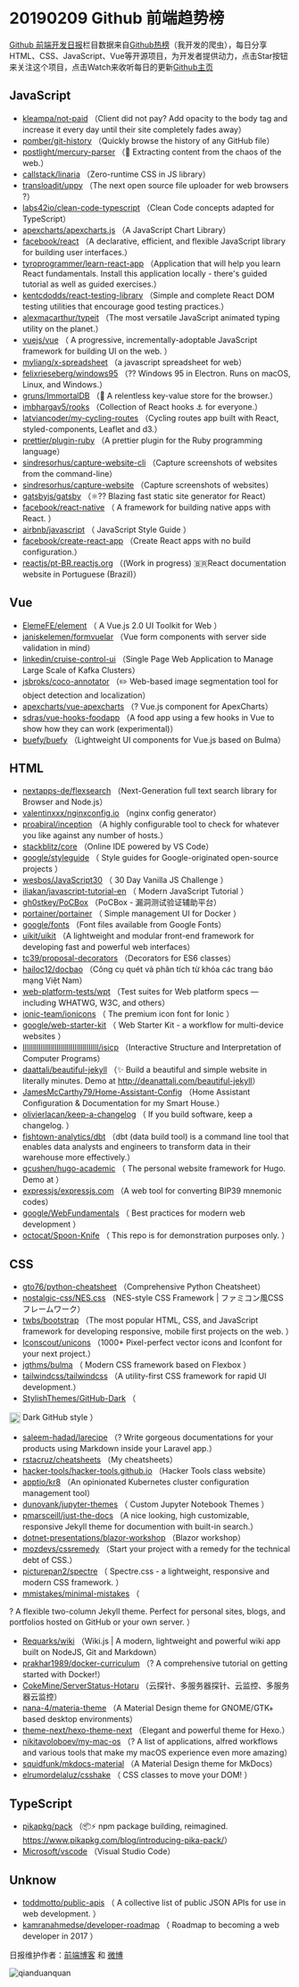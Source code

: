 # 20190209 Github 前端趋势榜

[Github 前端开发日报](http://caibaojian.com/c/news)栏目数据来自[Github热榜](http://news.caibaojian.com/)（我开发的爬虫），每日分享HTML、CSS、JavaScript、Vue等开源项目，为开发者提供动力，点击Star按钮来关注这个项目，点击Watch来收听每日的更新[Github主页](https://github.com/kujian/githubTrending)
## JavaScript

* [kleampa/not-paid](https://github.com/kleampa/not-paid) （Client did not pay? Add opacity to the body tag and increase it every day until their site completely fades away）
* [pomber/git-history](https://github.com/pomber/git-history) （Quickly browse the history of any GitHub file）
* [postlight/mercury-parser](https://github.com/postlight/mercury-parser) （&#x1f4dc; Extracting content from the chaos of the web.）
* [callstack/linaria](https://github.com/callstack/linaria) （Zero-runtime CSS in JS library）
* [transloadit/uppy](https://github.com/transloadit/uppy) （The next open source file uploader for web browsers ?）
* [labs42io/clean-code-typescript](https://github.com/labs42io/clean-code-typescript) （Clean Code concepts adapted for TypeScript）
* [apexcharts/apexcharts.js](https://github.com/apexcharts/apexcharts.js) （A JavaScript Chart Library）
* [facebook/react](https://github.com/facebook/react) （A declarative, efficient, and flexible JavaScript library for building user interfaces.）
* [tyroprogrammer/learn-react-app](https://github.com/tyroprogrammer/learn-react-app) （Application that will help you learn React fundamentals. Install this application locally - there's guided tutorial as well as guided exercises.）
* [kentcdodds/react-testing-library](https://github.com/kentcdodds/react-testing-library) （Simple and complete React DOM testing utilities that encourage good testing practices.）
* [alexmacarthur/typeit](https://github.com/alexmacarthur/typeit) （The most versatile JavaScript animated typing utility on the planet.）
* [vuejs/vue](https://github.com/vuejs/vue) （
        A progressive, incrementally-adoptable JavaScript framework for building UI on the web.
      ）
* [myliang/x-spreadsheet](https://github.com/myliang/x-spreadsheet) （a javascript spreadsheet for web）
* [felixrieseberg/windows95](https://github.com/felixrieseberg/windows95) （?? Windows 95 in Electron. Runs on macOS, Linux, and Windows.）
* [gruns/ImmortalDB](https://github.com/gruns/ImmortalDB) （&#x1f529; A relentless key-value store for the browser.）
* [imbhargav5/rooks](https://github.com/imbhargav5/rooks) （Collection of React hooks ⚓ for everyone.）
* [latviancoder/my-cycling-routes](https://github.com/latviancoder/my-cycling-routes) （Cycling routes app built with React, styled-components, Leaflet and d3.）
* [prettier/plugin-ruby](https://github.com/prettier/plugin-ruby) （A prettier plugin for the Ruby programming language）
* [sindresorhus/capture-website-cli](https://github.com/sindresorhus/capture-website-cli) （Capture screenshots of websites from the command-line）
* [sindresorhus/capture-website](https://github.com/sindresorhus/capture-website) （Capture screenshots of websites）
* [gatsbyjs/gatsby](https://github.com/gatsbyjs/gatsby) （⚛️?? Blazing fast static site generator for React）
* [facebook/react-native](https://github.com/facebook/react) （
        A framework for building native apps with React.
      ）
* [airbnb/javascript](https://github.com/airbnb/javascript) （
        JavaScript Style Guide
      ）
* [facebook/create-react-app](https://github.com/facebook/create-react-app) （Create React apps with no build configuration.）
* [reactjs/pt-BR.reactjs.org](https://github.com/reactjs/pt-BR.reactjs.org) （(Work in progress) &#x1f1e7;&#x1f1f7;React documentation website in Portuguese (Brazil)）

## Vue

* [ElemeFE/element](https://github.com/ElemeFE/element) （
        A Vue.js 2.0 UI Toolkit for Web
      ）
* [janiskelemen/formvuelar](https://github.com/janiskelemen/formvuelar) （Vue form components with server side validation in mind）
* [linkedin/cruise-control-ui](https://github.com/linkedin/cruise-control-ui) （Single Page Web Application to Manage Large Scale of Kafka Clusters）
* [jsbroks/coco-annotator](https://github.com/jsbroks/coco-annotator) （✏️ Web-based image segmentation tool for object detection and localization）
* [apexcharts/vue-apexcharts](https://github.com/apexcharts/vue-apexcharts) （? Vue.js component for ApexCharts）
* [sdras/vue-hooks-foodapp](https://github.com/sdras/vue-hooks-foodapp) （A food app using a few hooks in Vue to show how they can work (experimental)）
* [buefy/buefy](https://github.com/buefy/buefy) （Lightweight UI components for Vue.js based on Bulma）

## HTML

* [nextapps-de/flexsearch](https://github.com/nextapps-de/flexsearch) （Next-Generation full text search library for Browser and Node.js）
* [valentinxxx/nginxconfig.io](https://github.com/valentinxxx/nginxconfig.io) （nginx config generator）
* [proabiral/inception](https://github.com/proabiral/inception) （A highly configurable tool to check for whatever you like against any number of hosts.）
* [stackblitz/core](https://github.com/stackblitz/core) （Online IDE powered by VS Code）
* [google/styleguide](https://github.com/google/styleguide) （
        Style guides for Google-originated open-source projects
      ）
* [wesbos/JavaScript30](https://github.com/wesbos/JavaScript30) （
        30 Day Vanilla JS Challenge
      ）
* [iliakan/javascript-tutorial-en](https://github.com/iliakan/javascript-tutorial-en) （
        Modern JavaScript Tutorial 
      ）
* [gh0stkey/PoCBox](https://github.com/gh0stkey/PoCBox) （PoCBox - 漏洞测试验证辅助平台）
* [portainer/portainer](https://github.com/portainer/portainer) （
        Simple management UI for Docker
      ）
* [google/fonts](https://github.com/google/fonts) （Font files available from Google Fonts）
* [uikit/uikit](https://github.com/uikit/uikit) （A lightweight and modular front-end framework for developing fast and powerful web interfaces）
* [tc39/proposal-decorators](https://github.com/tc39/proposal-decorators) （Decorators for ES6 classes）
* [hailoc12/docbao](https://github.com/hailoc12/docbao) （Công cụ quét và phân tích từ khóa các trang báo mạng Việt Nam）
* [web-platform-tests/wpt](https://github.com/web-platform-tests/wpt) （Test suites for Web platform specs — including WHATWG, W3C, and others）
* [ionic-team/ionicons](https://github.com/ionic-team/ionicons) （
        The premium icon font for Ionic
      ）
* [google/web-starter-kit](https://github.com/google/web-starter-kit) （
        Web Starter Kit - a workflow for multi-device websites
      ）
* [IIIIllllIIIIllllIIIIllllIIIIllllIIIIll/isicp](https://github.com/IIIIllllIIIIllllIIIIllllIIIIllllIIIIll/isicp) （Interactive Structure and Interpretation of Computer Programs）
* [daattali/beautiful-jekyll](https://github.com/daattali/beautiful-jekyll) （✨ Build a beautiful and simple website in literally minutes. Demo at <a href="http://deanattali.com/beautiful-jekyll" rel="nofollow">http://deanattali.com/beautiful-jekyll</a>）
* [JamesMcCarthy79/Home-Assistant-Config](https://github.com/JamesMcCarthy79/Home-Assistant-Config) （Home Assistant Configuration &amp; Documentation for my Smart House.）
* [olivierlacan/keep-a-changelog](https://github.com/olivierlacan/keep-a-changelog) （
        If you build software, keep a changelog.
      ）
* [fishtown-analytics/dbt](https://github.com/fishtown-analytics/dbt) （dbt (data build tool) is a command line tool that enables data analysts and engineers to transform data in their warehouse more effectively.）
* [gcushen/hugo-academic](https://github.com/gcushen/hugo-academic) （
        The personal website framework for Hugo. Demo at
      ）
* [expressjs/expressjs.com](https://github.com/expressjs/expressjs.com) （A web tool for converting BIP39 mnemonic codes）
* [google/WebFundamentals](https://github.com/google/WebFundamentals) （
        Best practices for modern web development
      ）
* [octocat/Spoon-Knife](https://github.com/octocat/Spoon-Knife) （
        This repo is for demonstration purposes only.
      ）

## CSS

* [gto76/python-cheatsheet](https://github.com/gto76/python-cheatsheet) （Comprehensive Python Cheatsheet）
* [nostalgic-css/NES.css](https://github.com/nostalgic-css/NES.css) （NES-style CSS Framework | ファミコン風CSSフレームワーク）
* [twbs/bootstrap](https://github.com/twbs/bootstrap) （The most popular HTML, CSS, and JavaScript framework for developing responsive, mobile first projects on the web.
      ）
* [Iconscout/unicons](https://github.com/Iconscout/unicons) （1000+ Pixel-perfect vector icons and Iconfont for your next project.）
* [jgthms/bulma](https://github.com/jgthms/bulma) （
        Modern CSS framework based on Flexbox
      ）
* [tailwindcss/tailwindcss](https://github.com/tailwindcss/tailwindcss) （A utility-first CSS framework for rapid UI development.）
* [StylishThemes/GitHub-Dark](https://github.com/StylishThemes/GitHub-Dark) （
        
<img class="emoji" title=":octocat:" alt=":octocat:" src="https://assets-cdn.github.com/images/icons/emoji/octocat.png" height="20" width="20" align="absmiddle"> Dark GitHub style
      ）
* [saleem-hadad/larecipe](https://github.com/saleem-hadad/larecipe) （? Write gorgeous documentations for your products using Markdown inside your Laravel app.）
* [rstacruz/cheatsheets](https://github.com/rstacruz/cheatsheets) （My cheatsheets）
* [hacker-tools/hacker-tools.github.io](https://github.com/hacker-tools/hacker-tools.github.io) （Hacker Tools class website）
* [apptio/kr8](https://github.com/apptio/kr8) （An opinionated Kubernetes cluster configuration management tool）
* [dunovank/jupyter-themes](https://github.com/dunovank/jupyter-themes) （
        Custom Jupyter Notebook Themes
      ）
* [pmarsceill/just-the-docs](https://github.com/pmarsceill/just-the-docs) （A nice looking, high customizable, responsive Jekyll theme for documention with built-in search.）
* [dotnet-presentations/blazor-workshop](https://github.com/dotnet-presentations/blazor-workshop) （Blazor workshop）
* [mozdevs/cssremedy](https://github.com/mozdevs/cssremedy) （Start your project with a remedy for the technical debt of CSS.）
* [picturepan2/spectre](https://github.com/picturepan2/spectre) （
        Spectre.css - a lightweight, responsive and modern CSS framework.
      ）
* [mmistakes/minimal-mistakes](https://github.com/mmistakes/minimal-mistakes) （
        
? A flexible two-column Jekyll theme. Perfect for personal sites, blogs, and portfolios hosted on GitHub or your own server.
      ）
* [Requarks/wiki](https://github.com/Requarks/wiki) （Wiki.js | A modern, lightweight and powerful wiki app built on NodeJS, Git and Markdown）
* [prakhar1989/docker-curriculum](https://github.com/prakhar1989/docker-curriculum) （? A comprehensive tutorial on getting started with Docker!）
* [CokeMine/ServerStatus-Hotaru](https://github.com/CokeMine/ServerStatus-Hotaru) （云探针、多服务器探针、云监控、多服务器云监控）
* [nana-4/materia-theme](https://github.com/nana-4/materia-theme) （A Material Design theme for GNOME/GTK+ based desktop environments）
* [theme-next/hexo-theme-next](https://github.com/theme-next/hexo-theme-next) （Elegant and powerful theme for Hexo.）
* [nikitavoloboev/my-mac-os](https://github.com/nikitavoloboev/my-mac-os) （? A list of applications, alfred workflows and various tools that make my macOS experience even more amazing）
* [squidfunk/mkdocs-material](https://github.com/squidfunk/mkdocs-material) （A Material Design theme for MkDocs）
* [elrumordelaluz/csshake](https://github.com/elrumordelaluz/csshake) （
        CSS classes to move your DOM!
      ）

## TypeScript

* [pikapkg/pack](https://github.com/pikapkg/pack) （&#x1f4e6;⚡️ npm package building, reimagined. <a href="https://www.pikapkg.com/blog/introducing-pika-pack/" rel="nofollow">https://www.pikapkg.com/blog/introducing-pika-pack/</a>）
* [Microsoft/vscode](https://github.com/Microsoft/vscode) （Visual Studio Code）

## Unknow

* [toddmotto/public-apis](https://github.com/toddmotto/public-apis) （
        A collective list of public JSON APIs for use in web development.
      ）
* [kamranahmedse/developer-roadmap](https://github.com/kamranahmedse/developer-roadmap) （
        Roadmap to becoming a web developer in 2017
      ）


日报维护作者：[前端博客](http://caibaojian.com/) 和 [微博](http://caibaojian.com/go/weibo)

![qianduanquan](https://user-images.githubusercontent.com/3055447/38468989-651132ac-3b80-11e8-8e6b-15122322a9d7.png)